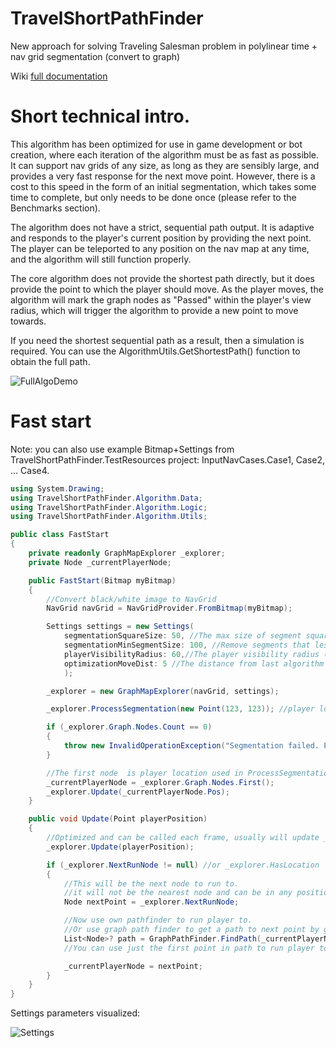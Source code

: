 # TravelShortPathFinder

New approach for solving Traveling Salesman problem in polylinear time + nav grid segmentation (convert to graph)

Wiki [full documentation](https://github.com/Stridemann/TravelShortPathFinder/wiki/TravelShortPathFinder-algorithm-documentation)

# Short technical intro.
This algorithm has been optimized for use in game development or bot creation, where each iteration of the algorithm must be as fast as possible. It can support nav grids of any size, as long as they are sensibly large, and provides a very fast response for the next move point. However, there is a cost to this speed in the form of an initial segmentation, which takes some time to complete, but only needs to be done once (please refer to the Benchmarks section).

The algorithm does not have a strict, sequential path output. It is adaptive and responds to the player's current position by providing the next point. The player can be teleported to any position on the nav map at any time, and the algorithm will still function properly.

The core algorithm does not provide the shortest path directly, but it does provide the point to which the player should move. As the player moves, the algorithm will mark the graph nodes as "Passed" within the player's view radius, which will trigger the algorithm to provide a new point to move towards.

If you need the shortest sequential path as a result, then a simulation is required. You can use the AlgorithmUtils.GetShortestPath() function to obtain the full path.


![FullAlgoDemo](https://user-images.githubusercontent.com/7633163/219960587-623a6fa2-785b-4e80-8dfc-acdc7daff222.gif)


# Fast start

Note: you can also use example Bitmap+Settings from TravelShortPathFinder.TestResources project: InputNavCases.Case1, Case2, ... Case4.

```CS
using System.Drawing;
using TravelShortPathFinder.Algorithm.Data;
using TravelShortPathFinder.Algorithm.Logic;
using TravelShortPathFinder.Algorithm.Utils;

public class FastStart
{
    private readonly GraphMapExplorer _explorer;
    private Node _currentPlayerNode;

    public FastStart(Bitmap myBitmap)
    {
        //Convert black/white image to NavGrid
        NavGrid navGrid = NavGridProvider.FromBitmap(myBitmap);

        Settings settings = new Settings(
            segmentationSquareSize: 50, //The max size of segment square (in pixels) (check settings image visualization)
            segmentationMinSegmentSize: 100, //Remove segments that less than this square (in pixels^2)
            playerVisibilityRadius: 60,//The player visibility radius (in pixels)
            optimizationMoveDist: 5 //The distance from last algorithm update pos in which the GraphMapExplorer.Update will not trigger algorithm
            ); 

        _explorer = new GraphMapExplorer(navGrid, settings);

        _explorer.ProcessSegmentation(new Point(123, 123)); //player location pixel

        if (_explorer.Graph.Nodes.Count == 0)
        {
            throw new InvalidOperationException("Segmentation failed. Probably because of wrong initial point.");
        }

        //The first node  is player location used in ProcessSegmentation method
        _currentPlayerNode = _explorer.Graph.Nodes.First();
        _explorer.Update(_currentPlayerNode.Pos);
    }

    public void Update(Point playerPosition)
    {
        //Optimized and can be called each frame, usually will update _explorer.NextRunNode
        _explorer.Update(playerPosition); 

        if (_explorer.NextRunNode != null) //or _explorer.HasLocation
        {
            //This will be the next node to run to.
            //it will not be the nearest node and can be in any position of map (check documentation)
            Node nextPoint = _explorer.NextRunNode;

            //Now use own pathfinder to run player to.
            //Or use graph path finder to get a path to next point by graph
            List<Node>? path = GraphPathFinder.FindPath(_currentPlayerNode, nextPoint);
            //You can use just the first point in path to run player to, after player arrived just call Update and FindPath again

            _currentPlayerNode = nextPoint;
        }
    }
}
```

Settings parameters visualized:

![Settings](https://user-images.githubusercontent.com/7633163/220201652-25fe89cb-62f9-4c77-a548-47c9316535fd.png)
